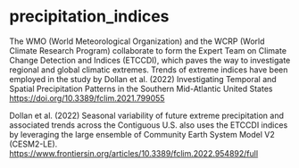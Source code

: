 # precipitation_indices
The WMO (World Meteorological Organization) and the WCRP (World Climate Research Program) collaborate to form the Expert Team on Climate Change Detection and Indices (ETCCDI), 
which paves the way to investigate regional and global climatic extremes. 
Trends of extreme indices have been employed in the study by Dollan et al. (2022) Investigating Temporal and Spatial Precipitation Patterns in the Southern Mid-Atlantic United States
https://doi.org/10.3389/fclim.2021.799055

Dollan et al. (2022) Seasonal variability of future extreme precipitation and associated trends across the Contiguous U.S. also uses the ETCCDI indices by leveraging the large ensemble of Community Earth System Model V2 (CESM2-LE). https://www.frontiersin.org/articles/10.3389/fclim.2022.954892/full
